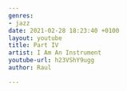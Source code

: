 ```yaml
---
genres:
- jazz
date: 2021-02-28 18:23:40 +0100
layout: youtube
title: Part IV
artist: I Am An Instrument
youtube-url: h23VShY9ugg
author: Raul

---
```

